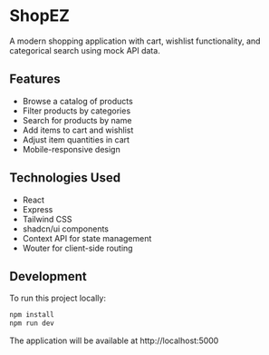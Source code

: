 # ShopEZ

A modern shopping application with cart, wishlist functionality, and categorical search using mock API data.

## Features

- Browse a catalog of products
- Filter products by categories
- Search for products by name
- Add items to cart and wishlist
- Adjust item quantities in cart
- Mobile-responsive design

## Technologies Used

- React
- Express
- Tailwind CSS
- shadcn/ui components
- Context API for state management
- Wouter for client-side routing

## Development

To run this project locally:

```bash
npm install
npm run dev
```

The application will be available at http://localhost:5000
